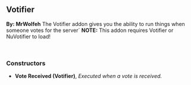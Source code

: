 ## Votifier
**By: MrWolfeh**
The Votifier addon gives you the ability to run things when someone votes for the server`
**NOTE:** This addon requires Votifier or NuVotifier to load!

<br>

### Constructors
* **Vote Received (Votifier)**, *Executed when a vote is received.*
